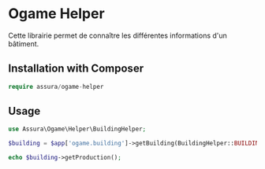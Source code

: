 # Ogame Helper

Cette librairie permet de connaître les différentes informations d'un bâtiment.

## Installation with Composer

```php
require assura/ogame-helper
```
## Usage

```php
use Assura\Ogame\Helper\BuildingHelper;

$building = $app['ogame.building']->getBuilding(BuildingHelper::BUILDING_TYPE_METAL_MINE, 20);

echo $building->getProduction();
```